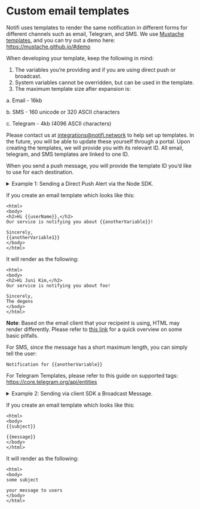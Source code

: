 # Custom email templates

<!-- https://docs.google.com/document/d/1-8K_nbJGaywL-jYFg7_YZiE9x_WPaHvuFfYgM7QmqMg/edit -->

Notifi uses templates to render the same notification in different forms for different channels such as email, Telegram, and SMS. We use [Mustache templates](https://mustache.github.io/mustache.5.html), and you can try out a demo here: https://mustache.github.io/#demo

When developing your template, keep the following in mind:
1. The variables you’re providing and if you are using direct push or broadcast.
2. System variables cannot be overridden, but can be used in the template.
3. The maximum template size after expansion is:

  a. Email - 16kb

  b. SMS - 160 unicode or 320 ASCII characters

  c. Telegram - 4kb (4096 ASCII characters)

Please contact us at integrations@notifi.network to help set up templates. In the future, you will be able to update these yourself through a portal. Upon creating the templates, we will provide you with its relevant ID. All email, telegram, and SMS templates are linked to one ID.

When you send a push message, you will provide the template ID you’d like to use for each destination.

<details>
<summary> Example 1: Sending a Direct Push Alert via the Node SDK.</summary>

```tsx
// Sending a DIRECT_TENANT_MESSAGE to the user
import {
  NotifiClient
} from '@notifi-network/notifi-node';

const client: NotifiClient = getNotifiClient();

// Log in to obtain a token
const { token, expiry } = await client.logIn({ sid: MY_SID, secret: MY_SECRET });

// Use the token to send a message to anyone subscribed to that wallet
await client.sendDirectPush(token, {
  key: randomUUID(), // Idempotency key, use the same value for each unique event
  walletBlockchain: 'NEAR', // Or 'SOLANA'
  walletPublicKey: 'juni-kim.near', // Or other address
  message: 'Hello world', // This is used if no variables are provided, or if template expansion fails
  type: 'MY_SPECIAL_TYPE', // OPTIONAL - Users can use this to further filter what notifications they'd like to receive
  template: { // OPTIONAL - Specify which templates to use
    emailTemplate: '<PROVIDED_TEMPLATE_ID>',
    smsTemplate:  '<PROVIDED_TEMPLATE_ID>',
    telegramTemplate: '<PROVIDED_TEMPLATE_ID>',
    variables: { // These are the variables used in your mustache templates
      'userName': 'Juni Kim',
      'anotherVariable': 'foo',
      'anotherVariable1': 'The degens'
    }
  }
});
```

</details>

If you create an email template which looks like this:
```
<html>
<body>
<h2>Hi {{userName}},</h2>
Our service is notifying you about {{anotherVariable}}!

Sincerely,
{{anotherVariable1}}
</body>
</html>
```

It will render as the following:
```
<html>
<body>
<h2>Hi Juni Kim,</h2>
Our service is notifying you about foo!

Sincerely,
The degens
</body>
</html>
```

**Note**: Based on the email client that your recipeint is using, HTML may render differently. Please refer to [this link](https://www.smashingmagazine.com/2021/04/complete-guide-html-email-templates-tools/) for a quick overview on some basic pitfalls.

For SMS, since the message has a short maximum length, you can simply tell the user:

`Notification for {{anotherVariable}}`

For Telegram Templates, please refer to this guide on supported tags:
https://core.telegram.org/api/entities

<details>
<summary> Example 2: Sending via client SDK a Broadcast Message.</summary>

```tsx
const handleSubmit = useCallback(
    async (t: UserTopic | undefined) => {
      if (t === undefined) {
        return;
      }
      try {
        broadcastMessage(
          {
            topic: t,
            subject: ‘some subject’,
            message: ‘your message to users’,
            isHolderOnly: false,
          },
          signer
        );
      } catch (e: unknown) {
        console.log("Error during broadcastMessage", e);
      }
    },
    [broadcastMessage, signer]
  );
```

</details>

If you create an email template which looks like this:
```
<html>
<body>
{{subject}}

{{message}}
</body>
</html>
```

It will render as the following:
```
<html>
<body>
some subject

your message to users
</body>
</html>
```

